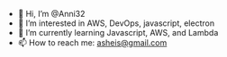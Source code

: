 - 👋 Hi, I’m @Anni32
- 👀 I’m interested in AWS, DevOps, javascript, electron
- 🌱 I’m currently learning Javascript, AWS, and Lambda
- 📫 How to reach me: asheis@gmail.com


<!---
Anni32/Anni32 is a ✨ special ✨ repository because its `README.md` (this file) appears on your GitHub profile.
You can click the Preview link to take a look at your changes.
--->
